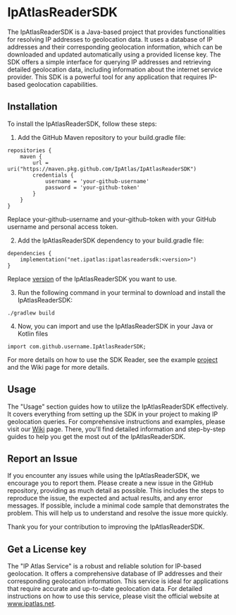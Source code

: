 # IpAtlasReaderSDK
The IpAtlasReaderSDK is a Java-based project that provides functionalities for resolving IP addresses to geolocation data. It uses a database of IP addresses and their corresponding geolocation information, which can be downloaded and updated automatically using a provided license key. The SDK offers a simple interface for querying IP addresses and retrieving detailed geolocation data, including information about the internet service provider. This SDK is a powerful tool for any application that requires IP-based geolocation capabilities.

## Installation
To install the IpAtlasReaderSDK, follow these steps:
1. Add the GitHub Maven repository to your build.gradle file:
```
repositories {
    maven {
        url = uri("https://maven.pkg.github.com/IpAtlas/IpAtlasReaderSDK")
        credentials {
            username = 'your-github-username'
            password = 'your-github-token'
        }
    }
}
```
Replace your-github-username and your-github-token with your GitHub username and personal access token.

2. Add the IpAtlasReaderSDK dependency to your build.gradle file:
```
dependencies {
    implementation("net.ipatlas:ipatlasreadersdk:<version>")
}
```
Replace [version](https://github.com/IpAtlas/IpAtlasReaderSDK/packages/2085710) of the IpAtlasReaderSDK you want to use.

3. Run the following command in your terminal to download and install the IpAtlasReaderSDK:
```
./gradlew build
```
4. Now, you can import and use the IpAtlasReaderSDK in your Java or Kotlin files
```
import com.github.username.IpAtlasReaderSDK;
```
For more details on how to use the SDK Reader, see the example [project](https://github.com/IpAtlas/IpAtlasReaderSDK/tree/main/SdkConsumerExample/src/main/java/org/example) and the Wiki page for more details.

## Usage
The "Usage" section guides how to utilize the IpAtlasReaderSDK effectively. It covers everything from setting up the SDK in your project to making IP geolocation queries. For comprehensive instructions and examples, please visit our [Wiki](https://github.com/IpAtlas/IpAtlasReaderSDK/wiki) page. There, you'll find detailed information and step-by-step guides to help you get the most out of the IpAtlasReaderSDK.

## Report an Issue
If you encounter any issues while using the IpAtlasReaderSDK, we encourage you to report them. Please create a new issue in the GitHub repository, providing as much detail as possible. This includes the steps to reproduce the issue, the expected and actual results, and any error messages. If possible, include a minimal code sample that demonstrates the problem. This will help us to understand and resolve the issue more quickly. 

Thank you for your contribution to improving the IpAtlasReaderSDK.

## Get a License key
The "IP Atlas Service" is a robust and reliable solution for IP-based geolocation. It offers a comprehensive database of IP addresses and their corresponding geolocation information. This service is ideal for applications that require accurate and up-to-date geolocation data. For detailed instructions on how to use this service, please visit the official website at www.ipatlas.net.
